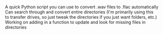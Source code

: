 A quick Python script you can use to convert .wav files to .flac automatically
Can search through and convert entire directories (I'm primarily using this to transfer drives, so just tweak the directories if you just want folders, etc.)
Working on adding in a function to update and look for missing files in directories
